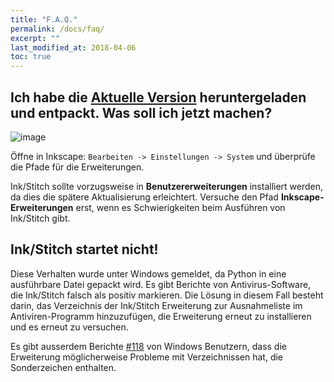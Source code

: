 ```yaml
---
title: "F.A.Q."
permalink: /docs/faq/
excerpt: ""
last_modified_at: 2018-04-06
toc: true
---
```

## Ich habe die [Aktuelle Version](https://github.com/inkstitch/inkstitch/releases/latest) heruntergeladen und entpackt. Was soll ich jetzt machen?

![image](https://user-images.githubusercontent.com/11083514/37572872-899a7de0-2b09-11e8-93ed-e4be6228c414.png)

Öffne in Inkscape: `Bearbeiten -> Einstellungen -> System` und überprüfe die Pfade für die Erweiterungen.

Ink/Stitch sollte vorzugsweise in **Benutzererweiterungen** installiert werden, da dies die spätere Aktualisierung erleichtert. Versuche den Pfad **Inkscape-Erweiterungen** erst, wenn es Schwierigkeiten beim Ausführen von Ink/Stitch gibt.

## Ink/Stitch startet nicht!

Diese Verhalten wurde unter Windows gemeldet, da Python in eine ausführbare Datei gepackt wird. Es gibt Berichte von Antivirus-Software, die Ink/Stitch falsch als positiv markieren. Die Lösung in diesem Fall besteht darin, das Verzeichnis der Ink/Stitch Erweiterung zur Ausnahmeliste im Antiviren-Programm hinzuzufügen, die Erweiterung erneut zu installieren und es erneut zu versuchen.

Es gibt ausserdem Berichte [#118](https://github.com/inkstitch/inkstitch/issues/118) von Windows Benutzern, dass die Erweiterung möglicherweise Probleme mit Verzeichnissen hat, die Sonderzeichen enthalten.
